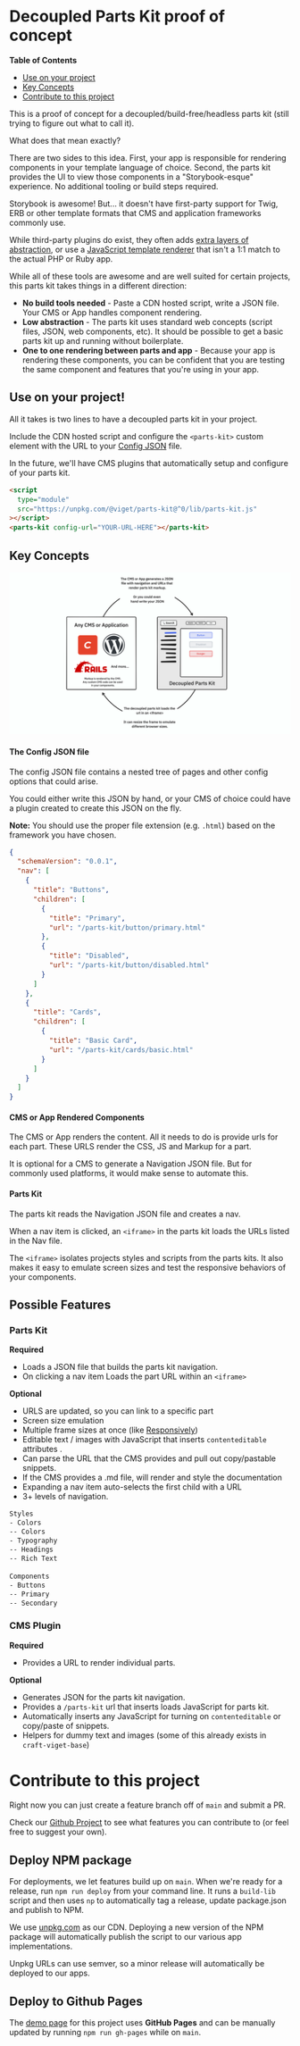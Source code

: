 # Decoupled Parts Kit proof of concept

**Table of Contents**

- [Use on your project](#use-on-your-project)
- [Key Concepts](#key-concepts)
- [Contribute to this project](#contribute-to-this-project)

This is a proof of concept for a decoupled/build-free/headless parts kit (still trying to figure out what to call it).

What does that mean exactly?

There are two sides to this idea. First, your app is responsible for rendering components in your template language of choice. Second, the parts kit provides the UI to view those components in a "Storybook-esque" experience. No additional tooling or build steps required.

Storybook is awesome! But... it doesn't have first-party support for Twig, ERB or other template formats that CMS and application frameworks commonly use.

While third-party plugins do exist, they often adds [extra layers of abstraction](https://wingsuit-designsystem.github.io/), or use a [JavaScript template renderer](https://github.com/markhuot/storybook-twig) that isn't a 1:1 match to the actual PHP or Ruby app.

While all of these tools are awesome and are well suited for certain projects, this parts kit takes things in a different direction:

- **No build tools needed** - Paste a CDN hosted script, write a JSON file. Your CMS or App handles component rendering.
- **Low abstraction** - The parts kit uses standard web concepts (script files, JSON, web components, etc). It should be possible to get a basic parts kit up and running without boilerplate.
- **One to one rendering between parts and app** - Because your app is rendering these components, you can be confident that you are testing the same component and features that you're using in your app.

## Use on your project!

All it takes is two lines to have a decoupled parts kit in your project.

Include the CDN hosted script and configure the `<parts-kit>` custom element with the URL to your [Config JSON](#the-config-json-file) file.

In the future, we'll have CMS plugins that automatically setup and configure of your parts kit.

```html
<script
  type="module"
  src="https://unpkg.com/@viget/parts-kit@^0/lib/parts-kit.js"
></script>
<parts-kit config-url="YOUR-URL-HERE"></parts-kit>
```

## Key Concepts

![Diagram of decoupled parts kit](docs/hero-image.png)

#### The Config JSON file

The config JSON file contains a nested tree of pages and other config options that could arise.

You could either write this JSON by hand, or your CMS of choice could have a plugin created to create this JSON on the fly.

**Note:** You should use the proper file extension (e.g. `.html`) based on the framework you have chosen.

```json
{
  "schemaVersion": "0.0.1",
  "nav": [
    {
      "title": "Buttons",
      "children": [
        {
          "title": "Primary",
          "url": "/parts-kit/button/primary.html"
        },
        {
          "title": "Disabled",
          "url": "/parts-kit/button/disabled.html"
        }
      ]
    },
    {
      "title": "Cards",
      "children": [
        {
          "title": "Basic Card",
          "url": "/parts-kit/cards/basic.html"
        }
      ]
    }
  ]
}
```

#### CMS or App Rendered Components

The CMS or App renders the content. All it needs to do is provide urls for each part. These URLS render the CSS, JS and Markup for a part.

It is optional for a CMS to generate a Navigation JSON file. But for commonly used platforms, it would make sense to automate this.

#### Parts Kit

The parts kit reads the Navigation JSON file and creates a nav.

When a nav item is clicked, an `<iframe>` in the parts kit loads the URLs listed in the Nav file.

The `<iframe>` isolates projects styles and scripts from the parts kits. It also makes it easy to emulate screen sizes and test the responsive behaviors of your components.

## Possible Features

### Parts Kit

**Required**

- Loads a JSON file that builds the parts kit navigation.
- On clicking a nav item Loads the part URL within an `<iframe>`

**Optional**

- URLS are updated, so you can link to a specific part
- Screen size emulation
- Multiple frame sizes at once (like [Responsively](/Users/joshuapease/Development/_internal/parts-kit/README.md))
- Editable text / images with JavaScript that inserts `contenteditable` attributes .
- Can parse the URL that the CMS provides and pull out copy/pastable snippets.
- If the CMS provides a .md file, will render and style the documentation
- Expanding a nav item auto-selects the first child with a URL
- 3+ levels of navigation.

```
Styles
- Colors
-- Colors
- Typography
-- Headings
-- Rich Text

Components
- Buttons
-- Primary
-- Secondary
```

### CMS Plugin

**Required**

- Provides a URL to render individual parts.

**Optional**

- Generates JSON for the parts kit navigation.
- Provides a `/parts-kit` url that inserts loads JavaScript for parts kit.
- Automatically inserts any JavaScript for turning on `contenteditable` or copy/paste of snippets.
- Helpers for dummy text and images (some of this already exists in `craft-viget-base`)

# Contribute to this project

Right now you can just create a feature branch off of `main` and submit a PR.

Check our [Github Project](https://github.com/orgs/vigetlabs/projects/54) to see what features you can contribute to (or feel free to suggest your own).

## Deploy NPM package

For deployments, we let features build up on `main`. When we're ready for a release, run `npm run deploy` from your command line. It runs a `build-lib` script and then uses `np` to automatically tag a release, update package.json and publish to NPM.

We use [unpkg.com](https://unpkg.com/) as our CDN. Deploying a new version of the NPM package will automatically publish the script to our various app implementations.

Unpkg URLs can use semver, so a minor release will automatically be deployed to our apps.

## Deploy to Github Pages

The [demo page](https://code.viget.com/parts-kit/) for this project uses **GitHub Pages** and can be manually updated by running `npm run gh-pages` while on `main`.
